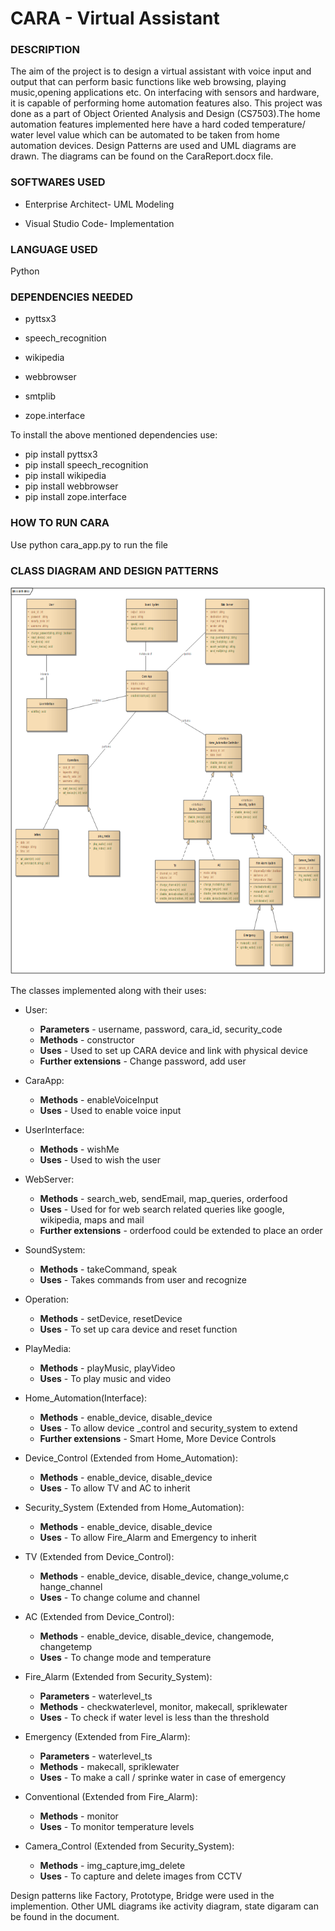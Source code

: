 # CARA - Virtual Assistant

### DESCRIPTION 

The aim of the project is to design a virtual assistant with voice input and output that can perform basic functions like web browsing, playing music,opening applications etc. On interfacing with sensors and hardware, it is capable of performing home automation features also. This project was done as a part of Object Oriented Analysis and Design (CS7503).The home automation features implemented here have a hard coded temperature/ water level value which can be automated to be taken from home automation devices. Design Patterns are used and UML diagrams are drawn. The diagrams can be found on the CaraReport.docx file.

### SOFTWARES USED

- Enterprise Architect- UML Modeling

- Visual Studio Code- Implementation

### LANGUAGE USED

Python

### DEPENDENCIES NEEDED

- pyttsx3 

- speech_recognition 

- wikipedia

- webbrowser

- smtplib

- zope.interface

To install the above mentioned dependencies use:

- pip install pyttsx3
- pip install speech_recognition
- pip install wikipedia
- pip install webbrowser
- pip install zope.interface

### HOW TO RUN CARA

Use python cara_app.py to run the file

### CLASS DIAGRAM AND DESIGN PATTERNS

![alt text](https://github.com/charanya78/cara_virtual_assistant/blob/main/diagrams/class_diagram.png)

The classes implemented along with their uses:

- User:

  - **Parameters** - username, password, cara_id, security_code
  - **Methods** - constructor
  - **Uses** - Used to set up CARA device and link with physical device
  - **Further extensions** - Change password, add user

- CaraApp:

  - **Methods** - enableVoiceInput
  - **Uses** - Used to enable voice input
  
- UserInterface:

  - **Methods** - wishMe
  - **Uses** - Used to wish the user 
  
 - WebServer:

    - **Methods** - search_web, sendEmail, map_queries, orderfood
    - **Uses** - Used for for web search related queries like google, wikipedia, maps and mail
    - **Further extensions** - orderfood could be extended to place an order

  - SoundSystem:

    - **Methods** - takeCommand, speak
    - **Uses** - Takes commands from user and recognize
  
  - Operation:

    - **Methods** - setDevice, resetDevice
    - **Uses** - To set up cara device and reset function

  - PlayMedia:

    - **Methods** - playMusic, playVideo
    - **Uses** - To play music and video

   - Home_Automation(Interface):

      - **Methods** - enable_device, disable_device
      - **Uses** - To allow device _control and security_system to extend
      - **Further extensions** - Smart Home, More Device Controls
  
  - Device_Control (Extended from Home_Automation):

    - **Methods** - enable_device, disable_device
    - **Uses** - To allow TV and AC to inherit
    
   - Security_System (Extended from Home_Automation):

      - **Methods** - enable_device, disable_device
      - **Uses** - To allow Fire_Alarm and Emergency to inherit
      
   - TV (Extended from Device_Control):

      - **Methods** - enable_device, disable_device, change_volume,c hange_channel
      - **Uses** - To change colume and channel
      
   - AC (Extended from Device_Control):
   
      - **Methods** - enable_device, disable_device, changemode, changetemp
      - **Uses** - To change mode and temperature

   - Fire_Alarm (Extended from Security_System):
    
      - **Parameters** - waterlevel_ts
      - **Methods** - checkwaterlevel, monitor, makecall, spriklewater
      - **Uses** - To check if water level is less than the threshold

   - Emergency (Extended from Fire_Alarm):
    
      - **Parameters** - waterlevel_ts
      - **Methods** - makecall, spriklewater
      - **Uses** - To make a call / sprinke water in case of emergency
        
   - Conventional (Extended from Fire_Alarm):

      - **Methods** - monitor
      - **Uses** - To monitor temperature levels

   - Camera_Control (Extended from Security_System):
    
      - **Methods** - img_capture,img_delete
      - **Uses** - To capture and delete images from CCTV

Design patterns like Factory, Prototype, Bridge were used in the implemention. Other UML diagrams ike activity diagram, state digaram can be found in the document.
